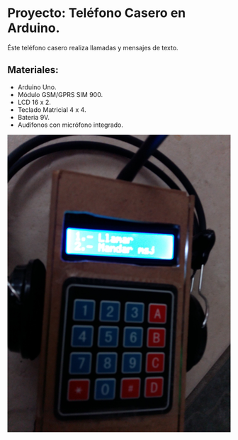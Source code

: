 # Proyecto: Teléfono Casero en Arduino.

Éste teléfono casero realiza llamadas y mensajes de texto.

## Materiales:
 * Arduino Uno.
 * Módulo GSM/GPRS SIM 900.
 * LCD 16 x 2.
 * Teclado Matricial 4 x 4.
 * Bateria 9V.
 * Audífonos con micrófono integrado.

![Télefono](src/telefono.JPG "Resultado")
